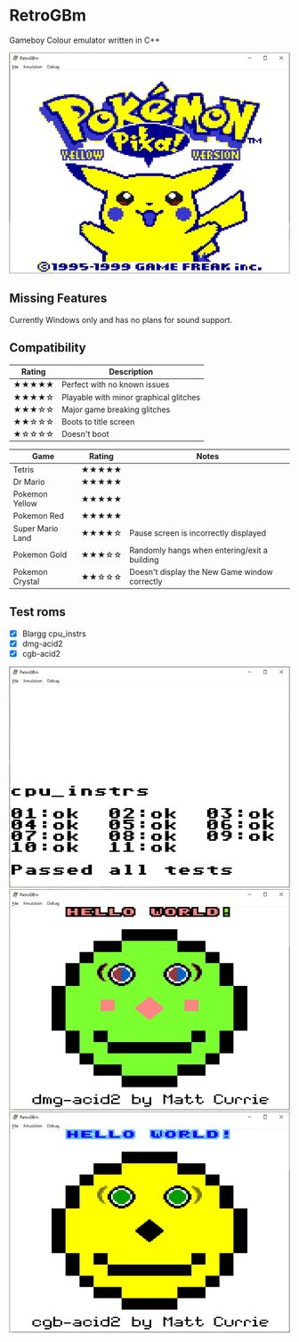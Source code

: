 ﻿# RetroGBm
Gameboy Colour emulator written in C++

![Pokemon Yellow](/Images/pokemon_yellow.png)

## Missing Features
Currently Windows only and has no plans for sound support.

## Compatibility

| Rating		| Description |
| -----------	| ----------- |
| ★★★★★		| Perfect with no known issues |
| ★★★★☆		| Playable with minor graphical glitches |
| ★★★☆☆		| Major game breaking glitches |
| ★★☆☆☆		| Boots to title screen |
| ★☆☆☆☆		| Doesn't boot |

| Game				| Rating	| Notes				|
|-------------------|-----------|-------------------|
| Tetris			| ★★★★★ |  |
| Dr Mario		    | ★★★★★ |  |
| Pokemon Yellow    | ★★★★★ |  |
| Pokemon Red    | ★★★★★ |  |
| Super Mario Land  | ★★★★☆ | Pause screen is incorrectly displayed |
| Pokemon Gold		| ★★★☆☆ | Randomly hangs when entering/exit a building |
| Pokemon Crystal	| ★★☆☆☆ | Doesn't display the New Game window correctly |

## Test roms

- [x] Blargg cpu_instrs
- [x] dmg-acid2
- [x] cgb-acid2

![Blargg cpu_instrs](/Images/blargg_cpu_instrs.png)
![dmg-acid2](/Images/dmg_acid2.png)
![cgb-acid2](/Images/cgb_acid2.png)

